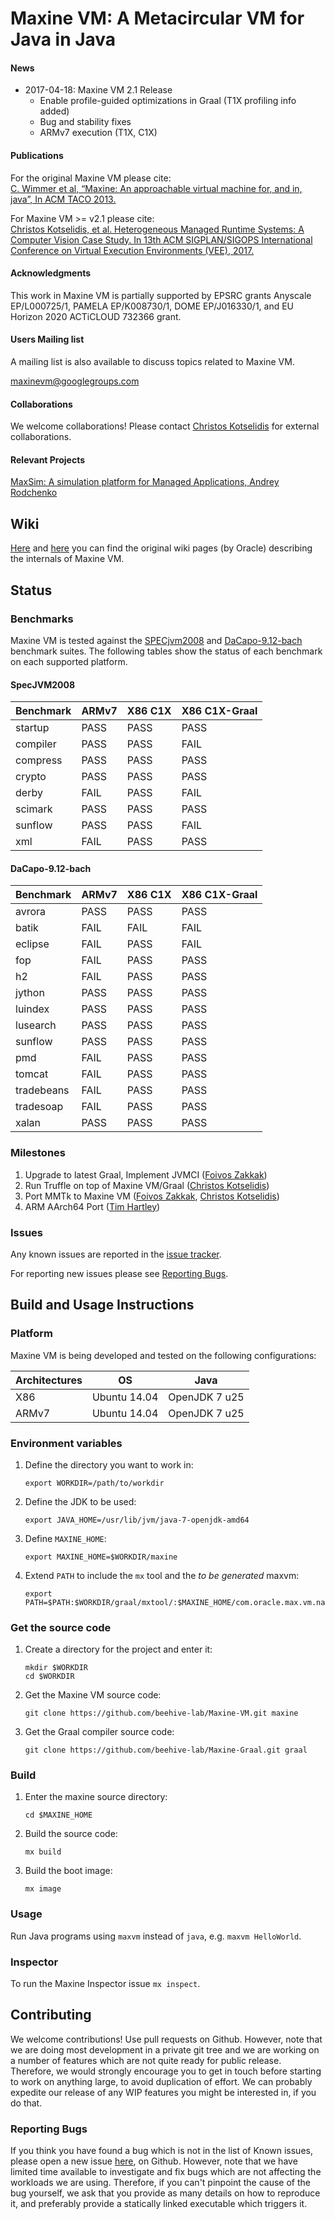 # Maxine VM: A Metacircular VM for Java in Java

#### News

* 2017-04-18: Maxine VM 2.1 Release
  * Enable profile-guided optimizations in Graal (T1X profiling info
    added)
  * Bug and stability fixes
  * ARMv7 execution (T1X, C1X)

#### Publications

For the original Maxine VM please cite:  
[C. Wimmer et al, “Maxine: An approachable virtual machine for, and in, java”, In ACM TACO 2013.](http://dl.acm.org/citation.cfm?id=2400689&dl=ACM&coll=DL&CFID=748733895&CFTOKEN=73017278)

For Maxine VM >= v2.1 please cite:  
[Christos Kotselidis, et al. Heterogeneous Managed Runtime Systems: A Computer Vision Case Study. In 13th ACM SIGPLAN/SIGOPS International Conference on Virtual Execution Environments (VEE), 2017.](http://dl.acm.org/citation.cfm?id=3050764)

#### Acknowledgments

This work in Maxine VM is partially supported by EPSRC grants Anyscale
EP/L000725/1, PAMELA EP/K008730/1, DOME EP/J016330/1, and EU Horizon
2020 ACTiCLOUD 732366 grant.

#### Users Mailing list

A mailing list is also available to discuss topics related to Maxine VM.

maxinevm@googlegroups.com

#### Collaborations

We welcome collaborations! Please
contact
[Christos Kotselidis](mailto:christos.kotselidis@manchester.ac.uk) for
external collaborations.

#### Relevant Projects

[MaxSim: A simulation platform for Managed Applications, Andrey Rodchenko](https://github.com/beehive-lab/MaxSim)

## Wiki

[Here](https://web.archive.org/web/20150516045940/https://wikis.oracle.com/display/MaxineVM/Home) and
[here](https://community.oracle.com/community/java/java_hotspot_virtual_machine/maxine-vm) you
can find the original wiki pages (by Oracle) describing the internals of Maxine
VM.

## Status

### Benchmarks

Maxine VM is tested against
the [SPECjvm2008](https://www.spec.org/jvm2008/)
and [DaCapo-9.12-bach](http://dacapobench.org/) benchmark suites.  The
following tables show the status of each benchmark on each supported
platform.

#### SpecJVM2008

| Benchmark  | ARMv7 | X86 C1X | X86 C1X-Graal |
| ---------- | ----- | ------- | ------------- |
| startup    | PASS  | PASS    | PASS          |
| compiler   | PASS  | PASS    | FAIL          |
| compress   | PASS  | PASS    | PASS          |
| crypto     | PASS  | PASS    | PASS          |
| derby      | FAIL  | PASS    | FAIL          |
| scimark    | PASS  | PASS    | PASS          |
| sunflow    | PASS  | PASS    | FAIL          |
| xml        | FAIL  | PASS    | PASS          |

#### DaCapo-9.12-bach

| Benchmark  | ARMv7 | X86 C1X | X86 C1X-Graal |
| ---------- | ----- | ------- | ------------- |
| avrora     | PASS  | PASS    | PASS          |
| batik      | FAIL  | FAIL    | FAIL          |
| eclipse    | FAIL  | PASS    | FAIL          |
| fop        | FAIL  | PASS    | PASS          |
| h2         | FAIL  | PASS    | PASS          |
| jython     | PASS  | PASS    | PASS          |
| luindex    | PASS  | PASS    | PASS          |
| lusearch   | PASS  | PASS    | PASS          |
| sunflow    | PASS  | PASS    | PASS          |
| pmd        | FAIL  | PASS    | PASS          |
| tomcat     | FAIL  | PASS    | PASS          |
| tradebeans | FAIL  | PASS    | PASS          |
| tradesoap  | FAIL  | PASS    | PASS          |
| xalan      | PASS  | PASS    | PASS          |

### Milestones

1. Upgrade to latest Graal, Implement JVMCI ([Foivos Zakkak](https://github.com/zakkak))
2. Run Truffle on top of Maxine VM/Graal ([Christos Kotselidis](https://github.com/kotselidis))
3. Port MMTk to Maxine VM ([Foivos Zakkak](https://github.com/zakkak), [Christos Kotselidis](https://github.com/kotselidis))
4. ARM AArch64 Port ([Tim Hartley]())

### Issues

Any known issues are reported in
the [issue tracker](https://github.com/beehive-lab/Maxine-VM/issues).

For reporting new issues please see [Reporting Bugs](#reporting-bugs).

## Build and Usage Instructions

### Platform

Maxine VM is being developed and tested on the following configurations:

| Architectures | OS           | Java          |
| ------------- | ------------ | ------------- |
| X86           | Ubuntu 14.04 | OpenJDK 7 u25 |
| ARMv7         | Ubuntu 14.04 | OpenJDK 7 u25 |

### Environment variables

1. Define the directory you want to work in:
   ```
   export WORKDIR=/path/to/workdir
   ```

2. Define the JDK to be used:
   ```
   export JAVA_HOME=/usr/lib/jvm/java-7-openjdk-amd64
   ```

3. Define `MAXINE_HOME`:
   ```
   export MAXINE_HOME=$WORKDIR/maxine
   ```

4. Extend `PATH` to include the `mx` tool and the *to be generated* maxvm:
   ```
   export PATH=$PATH:$WORKDIR/graal/mxtool/:$MAXINE_HOME/com.oracle.max.vm.native/generated/linux/
   ```

### Get the source code

1. Create a directory for the project and enter it:
   ```
   mkdir $WORKDIR
   cd $WORKDIR
   ```

2. Get the Maxine VM source code:
   ```
   git clone https://github.com/beehive-lab/Maxine-VM.git maxine
   ```

3. Get the Graal compiler source code:
   ```
   git clone https://github.com/beehive-lab/Maxine-Graal.git graal
   ```

### Build

1. Enter the maxine source directory:
   ```
   cd $MAXINE_HOME
   ```

2. Build the source code:
   ```
   mx build
   ```

3. Build the boot image:
   ```
   mx image
   ```

### Usage

Run Java programs using `maxvm` instead of `java`, e.g. `maxvm
HelloWorld`.

### Inspector

To run the Maxine Inspector issue `mx inspect`.

## Contributing

We welcome contributions! Use pull requests on Github. However, note
that we are doing most development in a private git tree and we are
working on a number of features which are not quite ready for public
release. Therefore, we would strongly encourage you to get in touch
before starting to work on anything large, to avoid duplication of
effort. We can probably expedite our release of any WIP features you
might be interested in, if you do that.

### Reporting Bugs

If you think you have found a bug which is not in the list of Known
issues, please open a new
issue [here](https://github.com/beehive-lab/Maxine-VM/issues), on
Github. However, note that we have limited time available to investigate
and fix bugs which are not affecting the workloads we are
using. Therefore, if you can't pinpoint the cause of the bug yourself,
we ask that you provide as many details on how to reproduce it, and
preferably provide a statically linked executable which triggers it.
